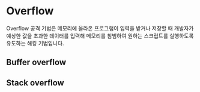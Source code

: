 # Overflow

Overflow 공격 기법은 메모리에 올라온 프로그램이 입력을 받거나 저장할 때 개발자가 예상한 값을 초과한 데이터를 입력해 메모리를 침범하여 원하는 스크립트를 실행하도록 유도하는 해킹 기법입니다.

## Buffer overflow

## Stack overflow





